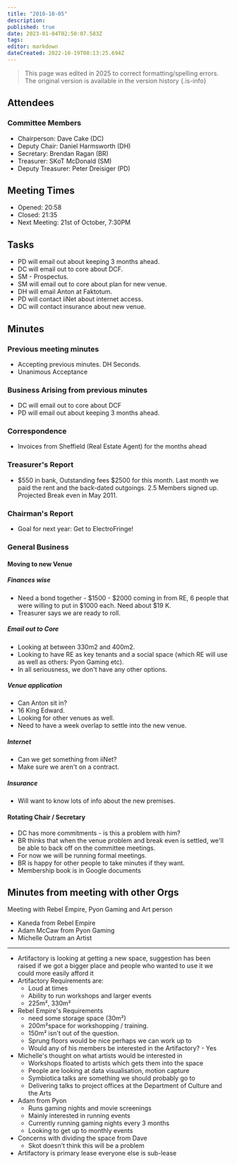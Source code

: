 ```yaml
---
title: "2010-10-05"
description: 
published: true
date: 2023-01-04T02:50:07.583Z
tags: 
editor: markdown
dateCreated: 2022-10-19T08:13:25.694Z
---
```


> This page was edited in 2025 to correct formatting/spelling errors. The original version is available in the version history
{.is-info}

## Attendees

### Committee Members

- Chairperson: Dave Cake (DC)
- Deputy Chair: Daniel Harmsworth (DH)
- Secretary: Brendan Ragan (BR)
- Treasurer: SKoT McDonald (SM)
- Deputy Treasurer: Peter Dreisiger (PD)

## Meeting Times

- Opened: 20:58
- Closed: 21:35
- Next Meeting: 21st of October, 7:30PM

## Tasks

- PD will email out about keeping 3 months ahead.
- DC will email out to core about DCF.
- SM - Prospectus.
- SM will email out to core about plan for new venue.
- DH will email Anton at Faktotum.
- PD will contact iiNet about internet access.
- DC will contact insurance about new venue.

## Minutes

### Previous meeting minutes

- Accepting previous minutes. DH Seconds.
- Unanimous Acceptance

### Business Arising from previous minutes

- DC will email out to core about DCF
- PD will email out about keeping 3 months ahead.

### Correspondence

- Invoices from Sheffield (Real Estate Agent) for the months ahead

### Treasurer's Report

- \$550 in bank, Outstanding fees \$2500 for this month. Last month we paid the rent and the back-dated outgoings. 2.5 Members signed up. Projected Break even in May 2011.

### Chairman's Report

- Goal for next year: Get to ElectroFringe!

### General Business

#### Moving to new Venue

##### Finances wise

- Need a bond together - \$1500 - \$2000 coming in from RE, 6 people that were willing to put in \$1000 each. Need about \$19 K.
- Treasurer says we are ready to roll.

##### Email out to Core

- Looking at between 330m2 and 400m2.
- Looking to have RE as key tenants and a social space (which RE will use as well as others: Pyon Gaming etc).
- In all seriousness, we don't have any other options.

##### Venue application

- Can Anton sit in?
- 16 King Edward.
- Looking for other venues as well.
- Need to have a week overlap to settle into the new venue.

##### Internet

- Can we get something from iiNet?
- Make sure we aren't on a contract.

##### Insurance

- Will want to know lots of info about the new premises.

#### Rotating Chair / Secretary

- DC has more commitments - is this a problem with him?
- BR thinks that when the venue problem and break even is settled, we'll be able to back off on the committee meetings.
- For now we will be running formal meetings.
- BR is happy for other people to take minutes if they want.
- Membership book is in Google documents

## Minutes from meeting with other Orgs

Meeting with Rebel Empire, Pyon Gaming and Art person

- Kaneda from Rebel Empire
- Adam McCaw from Pyon Gaming
- Michelle Outram an Artist

----

- Artifactory is looking at getting a new space, suggestion has been raised if we got a bigger place and people who wanted to use it we could more easily afford it
- Artifactory Requirements are:
  - Loud at times
  - Ability to run workshops and larger events
  - 225m², 330m²
- Rebel Empire's Requirements
  - need some storage space (30m²)
  - 200m²space for workshopping / training.
  - 150m² isn't out of the question.
  - Sprung floors would be nice perhaps we can work up to
  - Would any of his members be interested in the Artifactory? - Yes
- Michelle's thought on what artists would be interested in
  - Workshops floated to artists which gets them into the space
  - People are looking at data visualisation, motion capture
  - Symbiotica talks are something we should probably go to
  - Delivering talks to project offices at the Department of Culture and the Arts
- Adam from Pyon
  - Runs gaming nights and movie screenings
  - Mainly interested in running events
  - Currently running gaming nights every 3 months
  - Looking to get up to monthly events
- Concerns with dividing the space from Dave
  - Skot doesn't think this will be a problem
- Artifactory is primary lease everyone else is sub-lease
